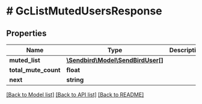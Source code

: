 # # GcListMutedUsersResponse

## Properties

Name | Type | Description | Notes
------------ | ------------- | ------------- | -------------
**muted_list** | [**\Sendbird\Model\SendBirdUser[]**](SendBirdUser.md) |  | [optional]
**total_mute_count** | **float** |  | [optional]
**next** | **string** |  | [optional]

[[Back to Model list]](../../README.md#models) [[Back to API list]](../../README.md#endpoints) [[Back to README]](../../README.md)
